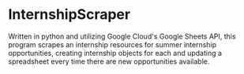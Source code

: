 # InternshipScraper
Written in python and utilizing Google Cloud's Google Sheets API, this program scrapes an internship resources for summer internship opportunities, creating internship objects for each and updating a spreadsheet every time there are new opportunities available.
